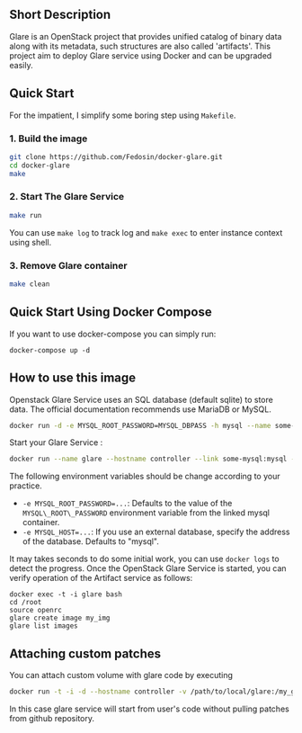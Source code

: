 ## Short Description

Glare is an OpenStack project that provides unified catalog of binary data along with its metadata, such structures are also called 'artifacts'. This project aim to deploy Glare service using Docker and can be upgraded easily.

## Quick Start

For the impatient, I simplify some boring step using `Makefile`.

### 1. Build the image

```bash
git clone https://github.com/Fedosin/docker-glare.git
cd docker-glare
make
```

### 2. Start The Glare Service

```bash
make run
```

You can use `make log` to track log and `make exec` to enter instance context using shell.

### 3. Remove Glare container

```bash
make clean
```

## Quick Start Using Docker Compose

If you want to use docker-compose you can simply run:

```docker-compose up -d```

## How to use this image

Openstack Glare Service uses an SQL database (default sqlite) to store data. The official documentation recommends use MariaDB or MySQL.

```bash
docker run -d -e MYSQL_ROOT_PASSWORD=MYSQL_DBPASS -h mysql --name some-mysql -d mariadb
```

Start your Glare Service :

```bash
docker run --name glare --hostname controller --link some-mysql:mysql -p 9494:9494  -d mfedosin/openstack-glare
```

The following environment variables should be change according to your practice.

* `-e MYSQL_ROOT_PASSWORD=...`: Defaults to the value of the `MYSQL\_ROOT\_PASSWORD` environment variable from the linked mysql container.
* `-e MYSQL_HOST=...`: If you use an external database, specify the address of the database. Defaults to "mysql".

It may takes seconds to do some initial work, you can use `docker logs` to detect the progress. Once the OpenStack Glare Service is started, you can verify operation of the Artifact service as follows:

```
docker exec -t -i glare bash
cd /root
source openrc
glare create image my_img
glare list images
```

## Attaching custom patches

You can attach custom volume with glare code by executing

```bash
docker run -t -i -d --hostname controller -v /path/to/local/glare:/my_glare --name glare mfedosin/openstack-glare
```

In this case glare service will start from user's code without pulling patches from github repository.
